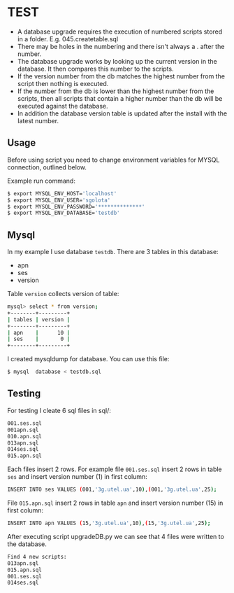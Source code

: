 # TEST

-    A database upgrade requires the execution of numbered scripts stored in a folder. E.g. 045.createtable.sql
-    There may be holes in the numbering and there isn't always a . after the number.
-    The database upgrade works by looking up the current version in the database. It then compares this number to the scripts.
-    If the version number from the db matches the highest number from the script then nothing is executed.
-    If the number from the db is lower than the highest number from the scripts, then all scripts that contain a higher number than the db will be executed against the database.
-    In addition the database version table is updated after the install with the latest number.


## Usage

Before using script you need to change environment variables for MYSQL connection, outlined below.

Example run command:
```sh
$ export MYSQL_ENV_HOST='localhost' 
$ export MYSQL_ENV_USER='sgolota'
$ export MYSQL_ENV_PASSWORD='**************'
$ export MYSQL_ENV_DATABASE='testdb'
```
## Mysql
In my example I use database `testdb`.
There are 3 tables in this database:
* apn
* ses
* version

Table `version` collects version of table:
 ```sh
 mysql> select * from version; 
 +--------+---------+
 | tables | version |
 +--------+---------+
 | apn    |      10 |
 | ses    |       0 |
 +--------+---------+
```
I created mysqldump for database. You can use this file:
```sh
$ mysql  database < testdb.sql
```
## Testing
For testing I cleate 6 sql files in sql/:
```sh
001.ses.sql
001apn.sql
010.apn.sql
013apn.sql
014ses.sql
015.apn.sql
```
Each files insert 2 rows. For example file `001.ses.sql` insert 2 rows in table `ses` and insert version number (1) in first column:
```sh
INSERT INTO ses VALUES (001,'3g.utel.ua',10),(001,'3g.utel.ua',25);
```
File `015.apn.sql` insert 2 rows in table `apn`  and insert version number (15) in first column:
```sh
INSERT INTO apn VALUES (15,'3g.utel.ua',10),(15,'3g.utel.ua',25);
```

After executing  script upgradeDB.py we can see that 4 files were written to the database.
```sh
Find 4 new scripts:
013apn.sql
015.apn.sql
001.ses.sql
014ses.sql
```

